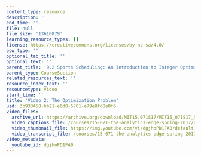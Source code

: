```yaml
---
content_type: resource
description: ''
end_time: ''
file: null
file_size: '13610879'
learning_resource_types: []
license: https://creativecommons.org/licenses/by-nc-sa/4.0/
ocw_type: ''
optional_tab_title: ''
optional_text: ''
parent_title: '9.2 Sports Scheduling: An Introduction to Integer Optimization '
parent_type: CourseSection
related_resources_text: ''
resource_index_text: ''
resourcetype: Video
start_time: ''
title: 'Video 2: The Optimization Problem'
uid: 3b933458-bb21-e6d8-5701-e79e8fd8e0f6
video_files:
  archive_url: https://archive.org/download/MIT15.071S17/MIT15_071S17_Session_9.2.03_300k.mp4
  video_captions_file: /courses/15-071-the-analytics-edge-spring-2017/075b58a05c1a5fcd82ad36cfdcc10967_dgjhoPD1FA0.vtt
  video_thumbnail_file: https://img.youtube.com/vi/dgjhoPD1FA0/default.jpg
  video_transcript_file: /courses/15-071-the-analytics-edge-spring-2017/9788d5788efe9493f85c0d112cad4475_dgjhoPD1FA0.pdf
video_metadata:
  youtube_id: dgjhoPD1FA0
---
```

